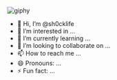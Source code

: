 ![giphy](https://github.com/sh0cklife/sh0cklife/assets/134636754/d3c50f51-c861-4974-8037-de3a625c0b51)
- 👋 Hi, I’m @sh0cklife
- 👀 I’m interested in ...
- 🌱 I’m currently learning ...
- 💞️ I’m looking to collaborate on ...
- 📫 How to reach me ...
- 😄 Pronouns: ...
- ⚡ Fun fact: ...

<!---
sh0cklife/sh0cklife is a ✨ special ✨ repository because its `README.md` (this file) appears on your GitHub profile.
You can click the Preview link to take a look at your changes.
--->

